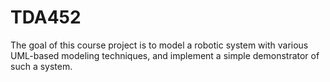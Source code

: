 # TDA452
The goal of this course project is to model a robotic system with various UML-based modeling techniques, and implement a simple demonstrator of such a system.
